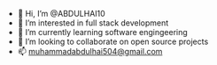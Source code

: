- 👋 Hi, I’m @ABDULHAI10
- 👀 I’m interested in full stack development
- 🌱 I’m currently learning software engingeering
- 💞️ I’m looking to collaborate on open source projects
- 📫 muhammadabdulhai504@gmail.com

<!---
ABDULHAI10/ABDULHAI10 is a ✨ special ✨ repository because its `README.md` (this file) appears on your GitHub profile.
You can click the Preview link to take a look at your changes.
--->
